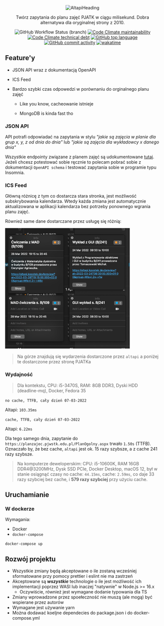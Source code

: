 <div align="center">
  <img width="340" alt="AltapiHeading" src="https://user-images.githubusercontent.com/30326322/156919789-c4132a16-dc5d-4d17-a13d-02d74a8360f8.png">
  <p>Twórz zapytania do planu zajęć PJATK w ciągu milisekund. Dobra alternatywa dla oryginalnej strony z 2010.</p>
  <img alt="GitHub Workflow Status (branch)" src="https://img.shields.io/github/workflow/status/pjatk21/alt-api/Docker%20CI/main">
  <a href="https://codeclimate.com/github/pjatk21/alt-api"><img alt="Code Climate maintainability" src="https://img.shields.io/codeclimate/maintainability/pjatk21/alt-api"></a>
  <a href="https://codeclimate.com/github/pjatk21/alt-api"><img alt="Code Climate technical debt" src="https://img.shields.io/codeclimate/tech-debt/pjatk21/alt-api"></a>
  <a href="https://github.com/pjatk21/alt-api/search?l=typescript&type=code"><img alt="GitHub top language" src="https://img.shields.io/github/languages/top/pjatk21/alt-api"></a>
  <a href="https://github.com/pjatk21/alt-api/commits/main"><img alt="GitHub commit activity" src="https://img.shields.io/github/commit-activity/m/pjatk21/alt-api"></a>
  <a href="https://wakatime.com/badge/user/304093ee-926f-40f9-980c-65ea3d5a15b7/project/8ebe4c55-638b-4258-88aa-99702785e52d"><img src="https://wakatime.com/badge/user/304093ee-926f-40f9-980c-65ea3d5a15b7/project/8ebe4c55-638b-4258-88aa-99702785e52d.svg" alt="wakatime"></a>
</div>

## Feature'y

- JSON API wraz z dokumentacją OpenAPI

- ICS Feed

- Bardzo szybki czas odpowedzi w porównaniu do orginalnego planu zajęć
  
  - Like you know, cacheowanie istnieje
  
  - MongoDB is kinda fast tho

### JSON API

API potrafi odpowiadać na zapytania w stylu *"jakie są zajęcia w planie dla grup x, y, z od dnia do dnia"* lub *"jakie są zajęcia dla wykładowcy x danego dnia"*

Wszystkie endpointy związane z planem zajęć są udokumentowane [tutaj](https://altapi.kpostek.dev/redoc). Jeżeli chcesz potestować sobie ręcznie to polecam pobrać sobie z dokumentacji `OpenAPI schema` i testować zapytania sobie w programie typu Insomnia.

### ICS Feed

Główną różnicę z tym co dostarcza stara stronka, jest możliwość subskrybowania kalendarza. Wtedy każda zmiana jest automatycznie aktualizowana w aplikacji kalendarza bez potrzeby ponownego wgrania planu zajęć.

Również same dane dostarczane przez usługę się różnią:

<img title="" src="https://github.com/pjatk21/alt-api/blob/main/.github/assets/Screenshot%202022-03-05%20at%2001.23.54.png?raw=true" alt="Screenshot 2022-03-05 at 01.23.54.png" width="406">

> Na górze znajdują się wydarzenia dostarczone przez `altapi` a poniżej te dostarczone przez stronę PJATKa

### Wydajność

> Dla kontekstu, CPU: i5-3470S, RAM: 8GB DDR3, Dyski HDD (deadline-mq), Docker, Fedora 35

`no cache, TTFB, cały dzień 07-03-2022`

Altapi: `103.35ms`

`cache, TTFB, cały dzień 07-03-2022`

Altapi: `6.22ms`

Dla tego samego dnia, zapytanie do `https://planzajec.pjwstk.edu.pl/PlanOgolny.aspx` trwało `1.50s` (TTFB). Oznaczało by, że bez cache, `altapi` jest ok. 15 razy szybsze, a z cache 241 razy szybsze.

> Na komputerze deweloperskim: CPU: i5-10600K, RAM 16GB DDR4@3200MHz, Dysk SSD PCIe, Docker Desktop, macOS 12, był w stanie osiągnąć czasy no cache: `44.15ms`, cache: `2.59ms`, co daje 33 razy szybciej bez cache, i **579 razy szybciej** przy użyciu cache.

## Uruchamianie

### W dockerze

Wymagania:

- Docker
- `docker-compose`

```
docker-compose up
```

## Rozwój projektu

 - Wszystkie zmiany będą akceptowane o ile zostaną wcześniej sformatowane przy pomocy prettier i eslint nie ma zastrzeń
 - Akceptowane są ***wszystkie*** technologie o ile jest możliwość ich implementacji poprzez WASI lub inaczej "natywnie" w Node.js >= 16.x
    - Oczywiście, również jest wymagane dodanie typowania dla TS
 - Zmiany wprowadzone przez spoełeczność nie muszą (ale mogą) być wspierane przez autorów
 - Wymagane jest używanie yarn
 - Można dodawać koeljne dependecies do package.json i do docker-compose.yml
